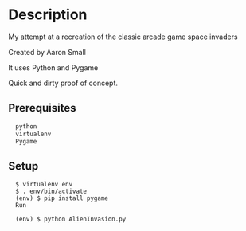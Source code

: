 # Description

My attempt at a recreation of the classic arcade game space invaders

Created by Aaron Small

It uses Python and Pygame

Quick and dirty proof of concept.

## Prerequisites
```python
  python
  virtualenv
  Pygame
```

## Setup
```
  $ virtualenv env
  $ . env/bin/activate
  (env) $ pip install pygame
  Run

  (env) $ python AlienInvasion.py
```
